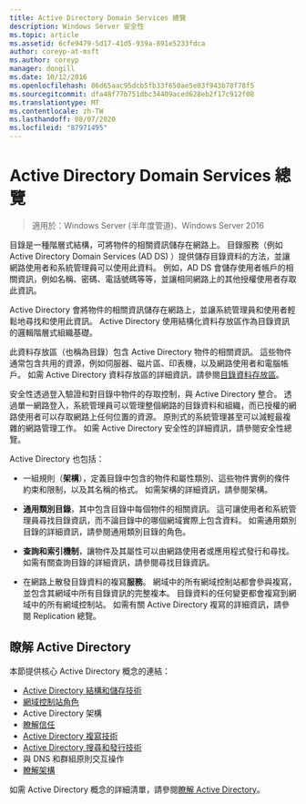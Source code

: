 ```yaml
---
title: Active Directory Domain Services 總覽
description: Windows Server 安全性
ms.topic: article
ms.assetid: 6cfe9479-5d17-41d5-939a-891e5233fdca
author: coreyp-at-msft
ms.author: coreyp
manager: dongill
ms.date: 10/12/2016
ms.openlocfilehash: 86d65aac95dcb5fb33f650ae5e03f943b78f78f5
ms.sourcegitcommit: dfa48f77b751dbc34409aced628eb2f17c912f08
ms.translationtype: MT
ms.contentlocale: zh-TW
ms.lasthandoff: 08/07/2020
ms.locfileid: "87971495"
---
```

# <a name="overview-of-active-directory-domain-services"></a>Active Directory Domain Services 總覽

>適用於：Windows Server (半年度管道)、Windows Server 2016

目錄是一種階層式結構，可將物件的相關資訊儲存在網路上。 目錄服務（例如 Active Directory Domain Services (AD DS) ）提供儲存目錄資料的方法，並讓網路使用者和系統管理員可以使用此資料。 例如，AD DS 會儲存使用者帳戶的相關資訊，例如名稱、密碼、電話號碼等等，並讓相同網路上的其他授權使用者存取此資訊。

Active Directory 會將物件的相關資訊儲存在網路上，並讓系統管理員和使用者輕鬆地尋找和使用此資訊。 Active Directory 使用結構化資料存放區作為目錄資訊的邏輯階層式組織基礎。

此資料存放區（也稱為目錄）包含 Active Directory 物件的相關資訊。 這些物件通常包含共用的資源，例如伺服器、磁片區、印表機，以及網路使用者和電腦帳戶。 如需 Active Directory 資料存放區的詳細資訊，請參閱[目錄資料存放區](https://technet.microsoft.com/library/cc736627(v=ws.10).aspx)。

安全性透過登入驗證和對目錄中物件的存取控制，與 Active Directory 整合。 透過單一網路登入，系統管理員可以管理整個網路的目錄資料和組織，而已授權的網路使用者可以存取網路上任何位置的資源。 原則式的系統管理甚至可以減輕最複雜的網路管理工作。 如需 Active Directory 安全性的詳細資訊，請參閱安全性總覽。

Active Directory 也包括：
* 一組規則（**架構**），定義目錄中包含的物件和屬性類別、這些物件實例的條件約束和限制，以及其名稱的格式。 如需架構的詳細資訊，請參閱架構。


* **通用類別目錄**，其中包含目錄中每個物件的相關資訊。 這可讓使用者和系統管理員尋找目錄資訊，而不論目錄中的哪個網域實際上包含資料。 如需通用類別目錄的詳細資訊，請參閱通用類別目錄的角色。


* **查詢和索引機制**，讓物件及其屬性可以由網路使用者或應用程式發行和尋找。 如需有關查詢目錄的詳細資訊，請參閱尋找目錄資訊。


* 在網路上散發目錄資料的複寫**服務**。 網域中的所有網域控制站都會參與複寫，並包含其網域中所有目錄資訊的完整複本。 目錄資料的任何變更都會複寫到網域中的所有網域控制站。 如需有關 Active Directory 複寫的詳細資訊，請參閱 Replication 總覽。

## <a name="understanding-active-directory"></a>瞭解 Active Directory
 本節提供核心 Active Directory 概念的連結：

* [Active Directory 結構和儲存技術](https://technet.microsoft.com/library/cc759186(v=ws.10).aspx)
* [網域控制站角色](https://technet.microsoft.com/library/cc786438(v=ws.10).aspx)
* Active Directory 架構
* [瞭解信任](https://technet.microsoft.com/library/cc771294(v=ws.10).aspx)
* [Active Directory 複寫技術](https://technet.microsoft.com/library/cc786438(v=ws.10).aspx)
* [Active Directory 搜尋和發行技術](https://technet.microsoft.com/library/cc775686(v=ws.10).aspx)
* 與 DNS 和群組原則交互操作
* [瞭解架構](https://technet.microsoft.com/library/cc759402(v=ws.10).aspx)

如需 Active Directory 概念的詳細清單，請參閱[瞭解 Active Directory](https://technet.microsoft.com/library/cc781408(v=ws.10).aspx)。

